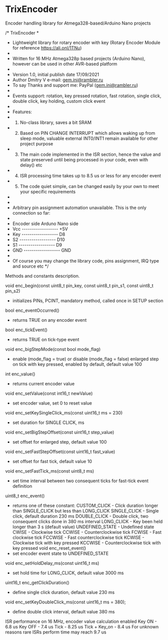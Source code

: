 # TrixEncoder

Encoder handling library for Atmega328-based/Arduino Nano projects

/* TrixEncoder
 *  
 * Lightweight library for rotary encoder with key (Rotary Encoder Module for reference https://ali.onl/1TNu)  
 * 
 * Written for 16 MHz Atmega328p based projects (Arduino Nano), however can be used in other AVR-based platform
 *  
 * Version 1.0, initial publish date 17/09/2021
 * Author Dmitry V e-mail: gem.ini@rambler.ru
 * To say Thanks and support me: PayPal (gem.ini@rambler.ru)  
 *   
 * Events support: rotation, key pressed rotation, fast rotation, single click, double click, key holding, custom click event
 *  
 * Features:
 * 1. No-class library, saves a bit SRAM
 * 2. Based on PIN CHANGE INTERRUPT which allows waking up from sleep mode, valuable external INT0/INT1 remain available for other project purpose
 * 3. The main code implemented in the ISR section, hence the value and state preserved until being processed in your code, even with delay() etc
 * 4. ISR processing time takes up to 8.5 us or less for any encoder event
 * 5. The code quiet simple, can be changed easily by your own to meet your specific requirements 
 * 
 * 
 * Arbitrary pin assignment automation unavailable. This is the only connection so far:
 * 
 * Encoder side       Arduno Nano side
 *    Vcc ------------------ +5V
 *    Key ------------------ D8
 *    S2  ------------------ D10
 *    S1  ------------------ D9
 *    GND ------------------ GND
 *    
 * Of course you may change the library code, pins assignment, IRQ type and source etc
 */


Methods and constants description.

void enc_begin(const uint8_t  pin_key, const uint8_t pin_s1, const uint8_t pin_s2)
  - initializes PINs, PCINT, mandatory method, called once in SETUP section
     
bool enc_eventOccurred()
  - returns TRUE on any encoder event
  
bool enc_tickEvent()
  - returns TRUE on tick-type event

void enc_bigStepMode(const bool mode_flag)
  - enable (mode_flag = true) or disable (mode_flag = false) enlarged step on tick with key pressed, enabled by default, default value 100

int enc_value()
  - returns current encoder value

void enc_setValue(const int16_t newValue)
  - set encoder value, set 0 to reset value
  
void enc_setKeySingleClick_ms(const uint16_t ms = 230)
  - set duration for SINGLE CLICK, ms
  
void enc_setBigStepOffset(const uint16_t step_value)
  - set offset for enlarged step, default value 100
  
void enc_setFastStepOffset(const uint16_t fast_value)
  - set offset for fast tick, default value 10

void enc_setFastTick_ms(const uint8_t ms)
  - set time interval between two consequent ticks for fast-tick event definition

uint8_t enc_event()
  - returns one of these constant:
                      CUSTOM_CLICK    - Click duration longer than SINGLE_CLICK but less than LONG_CLICK 
                      SINGLE_CLICK    - Single click, default duration 230 ms
                      DOUBLE_CLICK    - Double click, two consequent clicks done in 380 ms interval
                      LONG_CLICK      - Key been held longer than 3 s (default value)
                      UNDEFINED_STATE - Undefined state
                      CWISE           - Clockwise tick
                      CCWISE          - Counterclockwise tick
                      FCWISE          - Fast clockwise tick
                      FCCWISE         - Fast counterclockwise tick
                      KCWISE          - Clockwise tick with key pressed
                      KCCWISE         - Counterclockwise tick with key pressed
void enc_reset_event()
  - set encoder event state to UNDEFINED_STATE
 
void enc_setHoldDelay_ms(const uint16_t ms)
  - set hold time for LONG_CLICK, default value 3000 ms

uint16_t enc_getClickDuration()
  - define single click duration, default value 230 ms
  
void enc_setKeyDoubleClick_ms(const uint16_t ms = 380);
  - define double click interval, default value 380 ms


ISR performance on 16 MHz, encoder value calculation enabled
  Key ON        - 6.8 us
  Key OFF       - 7.4 us
  Tick          - 8.25 us
  Tick + Key_on - 8.4 us
  For unknown reasons rare ISRs perform time may reach 9.7 us

